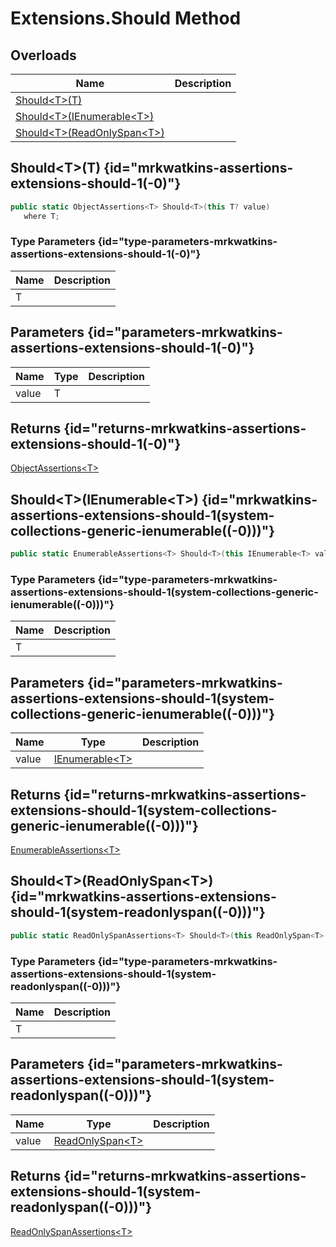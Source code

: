 # Extensions.Should Method
## Overloads

| Name | Description |
| ---- | ----------- |
| [Should&lt;T&gt;(T)](MrKWatkins.Assertions.Extensions.Should.md#mrkwatkins-assertions-extensions-should-1(-0)) |  |
| [Should&lt;T&gt;(IEnumerable&lt;T&gt;)](MrKWatkins.Assertions.Extensions.Should.md#mrkwatkins-assertions-extensions-should-1(system-collections-generic-ienumerable((-0)))) |  |
| [Should&lt;T&gt;(ReadOnlySpan&lt;T&gt;)](MrKWatkins.Assertions.Extensions.Should.md#mrkwatkins-assertions-extensions-should-1(system-readonlyspan((-0)))) |  |

## Should&lt;T&gt;(T) {id="mrkwatkins-assertions-extensions-should-1(-0)"}

```c#
public static ObjectAssertions<T> Should<T>(this T? value)
   where T;
```

### Type Parameters {id="type-parameters-mrkwatkins-assertions-extensions-should-1(-0)"}

| Name | Description |
| ---- | ----------- |
| T |  |

## Parameters {id="parameters-mrkwatkins-assertions-extensions-should-1(-0)"}

| Name | Type | Description |
| ---- | ---- | ----------- |
| value | T |  |

## Returns {id="returns-mrkwatkins-assertions-extensions-should-1(-0)"}

[ObjectAssertions&lt;T&gt;](MrKWatkins.Assertions.ObjectAssertions-1.md)
## Should&lt;T&gt;(IEnumerable&lt;T&gt;) {id="mrkwatkins-assertions-extensions-should-1(system-collections-generic-ienumerable((-0)))"}

```c#
public static EnumerableAssertions<T> Should<T>(this IEnumerable<T> value);
```

### Type Parameters {id="type-parameters-mrkwatkins-assertions-extensions-should-1(system-collections-generic-ienumerable((-0)))"}

| Name | Description |
| ---- | ----------- |
| T |  |

## Parameters {id="parameters-mrkwatkins-assertions-extensions-should-1(system-collections-generic-ienumerable((-0)))"}

| Name | Type | Description |
| ---- | ---- | ----------- |
| value | [IEnumerable&lt;T&gt;](https://learn.microsoft.com/en-gb/dotnet/api/System.Collections.Generic.IEnumerable-1) |  |

## Returns {id="returns-mrkwatkins-assertions-extensions-should-1(system-collections-generic-ienumerable((-0)))"}

[EnumerableAssertions&lt;T&gt;](MrKWatkins.Assertions.EnumerableAssertions-1.md)
## Should&lt;T&gt;(ReadOnlySpan&lt;T&gt;) {id="mrkwatkins-assertions-extensions-should-1(system-readonlyspan((-0)))"}

```c#
public static ReadOnlySpanAssertions<T> Should<T>(this ReadOnlySpan<T> value);
```

### Type Parameters {id="type-parameters-mrkwatkins-assertions-extensions-should-1(system-readonlyspan((-0)))"}

| Name | Description |
| ---- | ----------- |
| T |  |

## Parameters {id="parameters-mrkwatkins-assertions-extensions-should-1(system-readonlyspan((-0)))"}

| Name | Type | Description |
| ---- | ---- | ----------- |
| value | [ReadOnlySpan&lt;T&gt;](https://learn.microsoft.com/en-gb/dotnet/api/System.ReadOnlySpan-1) |  |

## Returns {id="returns-mrkwatkins-assertions-extensions-should-1(system-readonlyspan((-0)))"}

[ReadOnlySpanAssertions&lt;T&gt;](MrKWatkins.Assertions.ReadOnlySpanAssertions-1.md)
